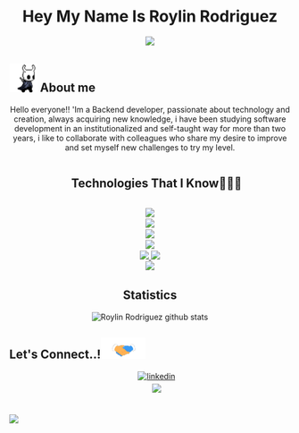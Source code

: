 <!--start name --->

<h1 align="center">Hey My Name Is Roylin Rodriguez</h1>

<!--en name --->

<!--start animation --->

<p align="center">
  <a href="https://github.com/DenverCoder1/readme-typing-svg"><img src="https://readme-typing-svg.herokuapp.com?lines=Software+Development+Student;Backend+Developer;Enthusiast;Always%20learning%20new%20things&center=true&width=500&height=50"></a>
</p>

<!--end animation--->

<!--start about me --->
## <picture><img src="https://raw.githubusercontent.com/TanZng/TanZng/master/assets/hollor_knight3.gif" width = 50px ></picture> **About me**
<div align="center">

Hello everyone!! 'Im a Backend developer, passionate about technology and creation, 
always acquiring new knowledge,  i have been studying software development in an institutionalized and
self-taught way for more than two years, i like to collaborate with colleagues who share my desire to 
improve and set myself new challenges to try my level.
</div>
<!--end about me -->

<!--start skills -->

<div id="user-content-toc">
  <ul align="center">
    <summary><h2 style="display: inline-block">Technologies That I Know👨🏻‍💻</h2></summary>
  </ul>
</div>
<!--tech stack icons-->
<p align="center">
  <a href="https://skillicons.dev">
    <img src="https://skillicons.dev/icons?i=visualstudio,vscode,obsidian,postman&perline=14" />
  </a>
  <br>
  <a href="https://skillicons.dev">
    <img src="https://skillicons.dev/icons?i=cs,dotnet&perline=14" />
  </a>
  <br>
  <a href="https://skillicons.dev">
    <img src="https://skillicons.dev/icons?i=tailwind&perline=14" />
  </a>
  <br>
  <a href="https://skillicons.dev">
    <img src="https://skillicons.dev/icons?i=typescript,nodejs,angular&perline=14" />
  </a>
  <br>
  <a href="https://skillicons.dev">
    <img src="https://skillicons.dev/icons?i=mysql,mongodb&perline=14" />
  </a>
  <a>
    <img width ="45" src="https://github.com/marwin1991/profile-technology-icons/assets/19180175/3b371807-db7c-45b4-8720-c0cfc901680a" />
  </a>
  <br>
  <a href="https://skillicons.dev">
    <img src="https://skillicons.dev/icons?i=git&perline=14" />
  </a>
</p>

<!--end skills -->

<!--start statics -->

<div align="center">
<h2>Statistics</h2>
  
  ![Roylin Rodriguez github stats](https://github-readme-stats.vercel.app/api?username=ElRoy14&theme=tokyonight)
</div>

<!--end statics -->

<!--start connect -->

## <b> Let's Connect..!</b><img src="https://github.com/0xAbdulKhalid/0xAbdulKhalid/raw/main/assets/mdImages/handshake.gif" width ="80">
<div align='center'>

<ul>
<a href="https://www.linkedin.com/in/roylinrodriguez" target="_blank">
<img src="https://img.shields.io/badge/linkedin:  Roylin Rodriguez-%2300acee.svg?color=405DE6&style=for-the-badge&logo=linkedin&logoColor=white" alt=linkedin style="margin-bottom: 5px;"/>
</a>

<br>
<a href="mailto:roylinrodriguez5@gmail.com" target="_blank">
<img src="https://img.shields.io/badge/gmail:  Roylin Rodriguez-%23EA4335.svg?style=for-the-badge&logo=gmail&logoColor=white" t=mail style="margin-bottom: 5px;" />
</a>
	
</ul>
</div>

<br>
<img src="https://user-images.githubusercontent.com/73097560/115834477-dbab4500-a447-11eb-908a-139a6edaec5c.gif">
<br>
<br>
<br>

<div align='center'>


<!--end connect -->

<!--
ElRoy14/ElRoy14 is a ✨ special ✨ repository because its `README.md` (this file) appears on your GitHub profile.
You can click the Preview link to take a look at your changes.
--->

